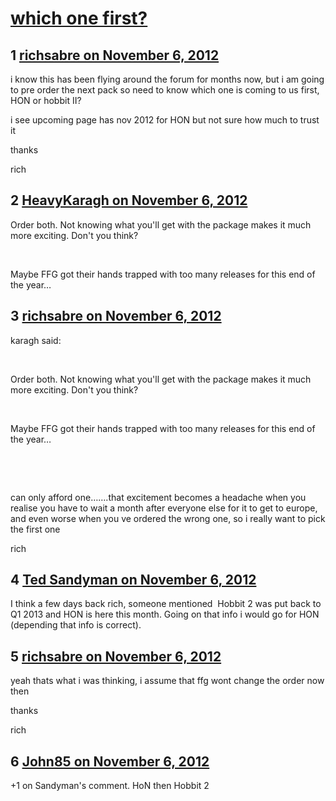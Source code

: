 # [which one first?](https://community.fantasyflightgames.com/topic/73852-which-one-first/)

## 1 [richsabre on November 6, 2012](https://community.fantasyflightgames.com/topic/73852-which-one-first/?do=findComment&comment=719558)

i know this has been flying around the forum for months now, but i am going to pre order the next pack so need to know which one is coming to us first, HON or hobbit II?

i see upcoming page has nov 2012 for HON but not sure how much to trust it

thanks

rich

## 2 [HeavyKaragh on November 6, 2012](https://community.fantasyflightgames.com/topic/73852-which-one-first/?do=findComment&comment=719561)

Order both. Not knowing what you'll get with the package makes it much more exciting. Don't you think?

 

Maybe FFG got their hands trapped with too many releases for this end of the year…

## 3 [richsabre on November 6, 2012](https://community.fantasyflightgames.com/topic/73852-which-one-first/?do=findComment&comment=719562)

karagh said:

 

Order both. Not knowing what you'll get with the package makes it much more exciting. Don't you think?

 

Maybe FFG got their hands trapped with too many releases for this end of the year…

 

 

can only afford one…….that excitement becomes a headache when you realise you have to wait a month after everyone else for it to get to europe, and even worse when you ve ordered the wrong one, so i really want to pick the first one

rich

## 4 [Ted Sandyman on November 6, 2012](https://community.fantasyflightgames.com/topic/73852-which-one-first/?do=findComment&comment=719563)

I think a few days back rich, someone mentioned  Hobbit 2 was put back to Q1 2013 and HON is here this month. Going on that info i would go for HON (depending that info is correct).

## 5 [richsabre on November 6, 2012](https://community.fantasyflightgames.com/topic/73852-which-one-first/?do=findComment&comment=719569)

yeah thats what i was thinking, i assume that ffg wont change the order now then

thanks

rich

## 6 [John85 on November 6, 2012](https://community.fantasyflightgames.com/topic/73852-which-one-first/?do=findComment&comment=719580)

+1 on Sandyman's comment. HoN then Hobbit 2

